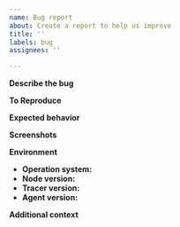 ```yaml
---
name: Bug report
about: Create a report to help us improve
title: ''
labels: bug
assignees: ''

---
```


**Describe the bug**
<!-- A clear and concise description of what the bug is. -->

**To Reproduce**
<!-- Steps to reproduce the behavior -->

**Expected behavior**
<!-- A clear and concise description of what you expected to happen. -->

**Screenshots**
<!-- If applicable, add screenshots to help explain your problem. -->

**Environment**
<!-- Information about the environment. -->

* **Operation system:**
* **Node version:**
* **Tracer version:**
* **Agent version:**

**Additional context**
<!-- Add any other context about the problem here. -->
